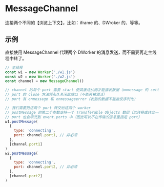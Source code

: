 # MessageChannel

连接两个不同的【浏览上下文】，比如：iframe 的、DWroker 的、等等。

## 示例

直接使用 MessageChannel 代理两个 DWorker 的消息发送，而不需要再走主线程中转了。

```js
// 主线程
const w1 = new Worker('./w1.js')
const w2 = new Worker('./w2.js')
const channel = new MessageChannel()

// channel 的每个 port 需要 start 使其激活从而才能接收数据（onmessage 的 setter 里会自执行一次，而 addEventListener 不会）
// port 的 close 方法将永久关闭此端口（不能再被激活）
// port 有 onmessage 和 onmessageerror（收到的数据不能被反序列化）

// 我们需要把这两个 port 转交给这两个 worker
// postMessage 的第二个参数支持一个 Transferable Objects 数组（以转移或转交一个数据而不是复制），而 channel 的 port1 和 port2 就是此类型
// port 也会填充到 event.ports 中（因此可以不在传输的信息里指定 port）
w1.postMessage(
  {
    type: 'connecting',
    port: channel.port1, // 非必须
  },
  [channel.port1]
)
w2.postMessage(
  {
    type: 'connecting',
    port: channel.port2, // 非必须
  },
  [channel.port2]
)
```
